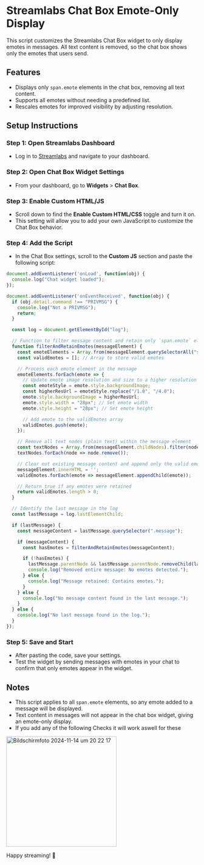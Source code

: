 
# Streamlabs Chat Box Emote-Only Display

This script customizes the Streamlabs Chat Box widget to only display emotes in messages.
All text content is removed, so the chat box shows only the emotes that users send. 

## Features
- Displays only `span.emote` elements in the chat box, removing all text content.
- Supports all emotes without needing a predefined list.
- Rescales emotes for improved visibility by adjusting resolution.

## Setup Instructions

### Step 1: Open Streamlabs Dashboard
- Log in to [Streamlabs](https://streamlabs.com) and navigate to your dashboard.

### Step 2: Open Chat Box Widget Settings
- From your dashboard, go to **Widgets** > **Chat Box**.

### Step 3: Enable Custom HTML/JS
- Scroll down to find the **Enable Custom HTML/CSS** toggle and turn it on.
- This setting will allow you to add your own JavaScript to customize the Chat Box behavior.

### Step 4: Add the Script
- In the Chat Box settings, scroll to the **Custom JS** section and paste the following script:
```javascript
document.addEventListener('onLoad', function(obj) {
  console.log("Chat widget loaded");
});

document.addEventListener('onEventReceived', function(obj) {
  if (obj.detail.command !== "PRIVMSG") {
    console.log("Not a PRIVMSG");
    return;
  }

  const log = document.getElementById("log");

  // Function to filter message content and retain only `span.emote` elements
  function filterAndRetainEmotes(messageElement) {
    const emoteElements = Array.from(messageElement.querySelectorAll("span.emote"));
    const validEmotes = []; // Array to store valid emotes

    // Process each emote element in the message
    emoteElements.forEach(emote => {
      // Update emote image resolution and size to a higher resolution
      const emoteStyle = emote.style.backgroundImage;
      const higherResUrl = emoteStyle.replace("/1.0", "/4.0");
      emote.style.backgroundImage = higherResUrl;
      emote.style.width = "28px"; // Set emote width
      emote.style.height = "28px"; // Set emote height

      // Add emote to the validEmotes array
      validEmotes.push(emote);
    });

    // Remove all text nodes (plain text) within the message element
    const textNodes = Array.from(messageElement.childNodes).filter(node => node.nodeType === 3);
    textNodes.forEach(node => node.remove());

    // Clear out existing message content and append only the valid emotes
    messageElement.innerHTML = '';
    validEmotes.forEach(emote => messageElement.appendChild(emote));

    // Return true if any emotes were retained
    return validEmotes.length > 0;
  }

  // Identify the last message in the log
  const lastMessage = log.lastElementChild;

  if (lastMessage) {
    const messageContent = lastMessage.querySelector(".message");

    if (messageContent) {
      const hasEmotes = filterAndRetainEmotes(messageContent);

      if (!hasEmotes) {
        lastMessage.parentNode && lastMessage.parentNode.removeChild(lastMessage);
        console.log("Removed entire message: No emotes detected.");
      } else {
        console.log("Message retained: Contains emotes.");
      }
    } else {
      console.log("No message content found in the last message.");
    }
  } else {
    console.log("No last message found in the log.");
  }
});
```

### Step 5: Save and Start
- After pasting the code, save your settings.
- Test the widget by sending messages with emotes in your chat to confirm that only emotes appear in the widget.

## Notes
- This script applies to all `span.emote` elements, so any emote added to a message will be displayed.
- Text content in messages will not appear in the chat box widget, giving an emote-only display.
- If you add any of the following Checks it will work aswell for these
<img width="290" alt="Bildschirmfoto 2024-11-14 um 20 22 17" src="https://github.com/user-attachments/assets/a557afeb-3f71-430a-9f0b-4c7a80e9355e">

Happy streaming! 🎉

